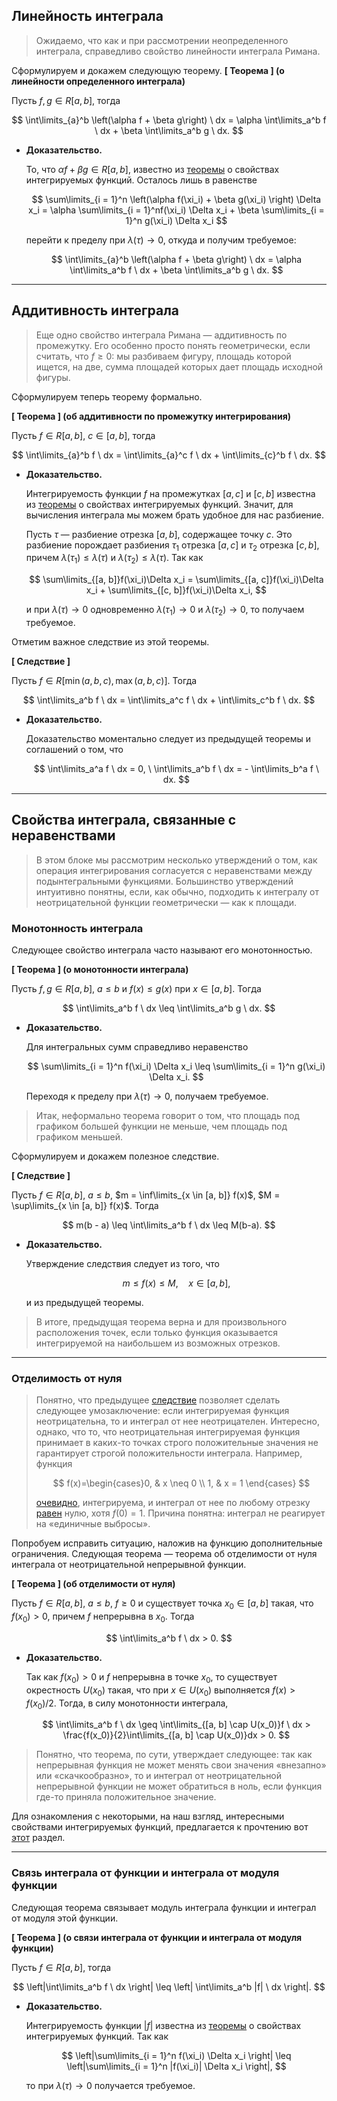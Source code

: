 ## Линейность интеграла

> Ожидаемо, что как и при рассмотрении неопределенного интеграла, справедливо свойство линейности интеграла Римана.
> 

Сформулируем и докажем следующую теорему.
**[ Теорема ] (о линейности определенного интеграла)**

Пусть $f, g \in R[a, b]$, тогда

$$
\int\limits_{a}^b \left(\alpha f + \beta g\right) \ dx = \alpha \int\limits_a^b f \ dx + \beta \int\limits_a^b g \ dx.
$$

- **Доказательство.**
    
    То, что $\alpha f + \beta g \in R[a, b]$, известно из [теоремы](https://www.notion.so/8-1cf50c8be4948166acebf07d438bc446?pvs=21) о свойствах интегрируемых функций. Осталось лишь в равенстве
    
    $$
    \sum\limits_{i = 1}^n \left(\alpha f(\xi_i) + \beta g(\xi_i) \right) \Delta x_i = \alpha \sum\limits_{i = 1}^nf(\xi_i) \Delta x_i + \beta \sum\limits_{i = 1}^n g(\xi_i) \Delta x_i
    $$
    
    перейти к пределу при $\lambda(\tau) \to 0$, откуда и получим требуемое:
    
    $$
    \int\limits_{a}^b \left(\alpha f + \beta g\right) \ dx = \alpha \int\limits_a^b f \ dx + \beta \int\limits_a^b g \ dx.
    $$
    


---

## Аддитивность интеграла

> Еще одно свойство интеграла Римана — аддитивность по промежутку. Его особенно просто понять геометрически, если считать, что $f \geq 0$: мы разбиваем фигуру, площадь которой ищется, на две, сумма площадей которых дает площадь исходной фигуры.
> 
> 

> 

Сформулируем теперь теорему формально.


**[ Теорема ] (об аддитивности по промежутку интегрирования)**

Пусть $f \in R[a, b]$, $c \in [a, b]$, тогда

$$
\int\limits_{a}^b f \ dx = \int\limits_{a}^c f \ dx + \int\limits_{c}^b f \ dx.
$$

- **Доказательство.**
    
    Интегрируемость функции $f$ на промежутках $[a, c]$ и $[c, b]$ известна из [теоремы](https://www.notion.so/8-1cf50c8be4948166acebf07d438bc446?pvs=21) о свойствах интегрируемых функций. Значит, для вычисления интеграла мы можем брать удобное для нас разбиение.
    
    Пусть $\tau$ — разбиение отрезка $[a, b]$, содержащее точку $c$. Это разбиение порождает разбиения $\tau_1$ отрезка $[a, c]$ и $\tau_2$ отрезка $[c, b]$, причем $\lambda(\tau_1)\leq \lambda(\tau)$ и $\lambda(\tau_2)\leq \lambda(\tau)$. Так как
    
    $$
    \sum\limits_{[a, b]}f(\xi_i)\Delta x_i = \sum\limits_{[a, c]}f(\xi_i)\Delta x_i + \sum\limits_{[c, b]}f(\xi_i)\Delta x_i,
    $$
    
    и при $\lambda(\tau) \to 0$ одновременно $\lambda(\tau_1) \to 0$ и $\lambda(\tau_2) \to 0$, то получаем требуемое.
    
Отметим важное следствие из этой теоремы.

**[ Следствие ]**

Пусть $f \in R[\min(a, b, c), \max(a, b, c)]$. Тогда

$$
\int\limits_a^b f \ dx = \int\limits_a^c f \ dx + \int\limits_c^b f \ dx.
$$

- **Доказательство.**
    
    Доказательство моментально следует из предыдущей теоремы и соглашений о том, что
    
    $$
    \int\limits_a^a f \ dx = 0, \ \int\limits_a^b f \ dx = - \int\limits_b^a f \ dx.
    $$
    


---

## Свойства интеграла, связанные с неравенствами

> В этом блоке мы рассмотрим несколько утверждений о том, как операция интегрирования согласуется с неравенствами между подынтегральными функциями. Большинство утверждений интуитивно понятны, если, как обычно, подходить к интегралу от неотрицательной функции геометрически — как к площади.
> 

### Монотонность интеграла

Следующее свойство интеграла часто называют его монотонностью.


**[ Теорема ] (о монотонности интеграла)**

Пусть $f, g \in R[a, b]$, $a \leq b$ и $f(x) \leq g(x)$ при $x \in [a, b]$. Тогда

$$
\int\limits_a^b f \ dx \leq \int\limits_a^b g \ dx.
$$

- **Доказательство.**
    
    Для интегральных сумм справедливо неравенство
    
    $$
    \sum\limits_{i = 1}^n f(\xi_i) \Delta x_i \leq \sum\limits_{i = 1}^n g(\xi_i) \Delta x_i.
    $$
    
    Переходя к пределу при $\lambda(\tau) \to 0$, получаем требуемое.
    
> Итак, неформально теорема говорит о том, что площадь под графиком большей функции не меньше, чем площадь под графиком меньшей.
> 

Сформулируем и докажем полезное следствие.


**[ Следствие ]**

Пусть $f \in R[a, b]$, $a \leq b$, $m = \inf\limits_{x \in [a, b]} f(x)$, $M = \sup\limits_{x \in [a, b]} f(x)$. Тогда

$$
m(b - a) \leq \int\limits_a^b f \ dx \leq M(b-a).
$$

- **Доказательство.**
    
    Утверждение следствия следует из того, что 
    
    $$
    m \leq f(x) \leq M, \quad x \in [a, b],
    $$
    
    и из предыдущей теоремы.
    


> В итоге, предыдущая теорема верна и для произвольного расположения точек, если только функция оказывается интегрируемой на наибольшем из возможных отрезков.
> 

---

### Отделимость от нуля

> Понятно, что предыдущее [следствие](https://www.notion.so/9-1cf50c8be49481eaac22d2c775902e19?pvs=21) позволяет сделать следующее умозаключение: если интегрируемая функция неотрицательна, то и интеграл от нее неотрицателен. Интересно, однако, что то, что неотрицательная интегрируемая функция принимает в каких-то точках строго положительные значения не гарантирует строгой положительности интеграла. Например, функция
> 
> 
> $$
> f(x)=\begin{cases}0, & x \neq 0 \\ 1, & x = 1 \end{cases}
> $$
> 
> [очевидно](https://www.notion.so/7-1cf50c8be494818faedcc964ea6d498c?pvs=21), интегрируема, и интеграл от нее по любому отрезку [равен](https://www.notion.so/8-1cf50c8be4948166acebf07d438bc446?pvs=21) нулю, хотя $f(0) = 1.$ Причина понятна: интеграл не реагирует на «единичные выбросы».
> 

Попробуем исправить ситуацию, наложив на функцию дополнительные ограничения. Следующая теорема — теорема об отделимости от нуля интеграла от неотрицательной непрерывной функции.


**[ Теорема ] (об отделимости от нуля)**

Пусть $f \in R[a, b]$, $a \leq b$, $f \geq 0$ и существует точка $x_0 \in [a, b]$ такая, что $f(x_0) > 0$, причем $f$ непрерывна в $x_0$. Тогда

$$
\int\limits_a^b f \ dx > 0.
$$

- **Доказательство.**
    
    Так как $f(x_0) > 0$ и $f$ непрерывна в точке $x_0$, то существует окрестность $U(x_0)$ такая, что при $x \in U(x_0)$ выполняется $f(x) > f(x_0)/2$. Тогда, в силу монотонности интеграла,
    
    $$
    \int\limits_a^b f \ dx \geq \int\limits_{[a, b] \cap U(x_0)}f \ dx > \frac{f(x_0)}{2}\int\limits_{[a, b] \cap U(x_0)}dx > 0.
    $$
    
> Понятно, что теорема, по сути, утверждает следующее: так как непрерывная функция не может менять свои значения «внезапно» или «скачкообразно», то и интеграл от неотрицательной непрерывной функции не может обратиться в ноль, если функция где-то приняла положительное значение.
> 

Для ознакомления с некоторыми, на наш взгляд, интересными свойствами интегрируемых функций, предлагается к прочтению вот [этот](https://www.notion.so/9-1cf50c8be49481eaac22d2c775902e19?pvs=21) раздел.

---

### Связь интеграла от функции и интеграла от модуля функции

Следующая теорема связывает модуль интеграла функции и интеграл от модуля этой функции.


**[ Теорема ] (о связи интеграла от функции и интеграла от модуля функции)**

Пусть $f \in R[a, b]$, тогда

$$
\left|\int\limits_a^b f \ dx \right| \leq \left| \int\limits_a^b |f| \ dx \right|.
$$

- **Доказательство.**
    
    Интегрируемость функции $|f|$ известна из [теоремы](https://www.notion.so/8-1cf50c8be4948166acebf07d438bc446?pvs=21) о свойствах интегрируемых функций. Так как
    
    $$
    \left|\sum\limits_{i = 1}^n f(\xi_i) \Delta x_i \right| \leq \left|\sum\limits_{i = 1}^n |f(\xi_i)| \Delta x_i \right|,
    $$
    
    то при $\lambda(\tau) \to 0$ получается требуемое.




